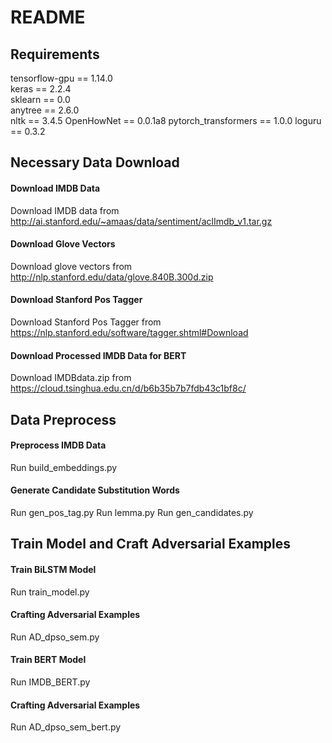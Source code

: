 # README
## Requirements
tensorflow-gpu == 1.14.0   
keras == 2.2.4   
sklearn == 0.0  
anytree == 2.6.0  
nltk == 3.4.5
OpenHowNet == 0.0.1a8
pytorch_transformers == 1.0.0
loguru == 0.3.2
## Necessary Data Download
#### Download IMDB Data
Download IMDB data from http://ai.stanford.edu/~amaas/data/sentiment/aclImdb_v1.tar.gz
#### Download Glove Vectors
Download glove vectors from http://nlp.stanford.edu/data/glove.840B.300d.zip

#### Download Stanford Pos Tagger
Download Stanford Pos Tagger from https://nlp.stanford.edu/software/tagger.shtml#Download
#### Download Processed IMDB Data for BERT
Download IMDBdata.zip from https://cloud.tsinghua.edu.cn/d/b6b35b7b7fdb43c1bf8c/
## Data Preprocess
#### Preprocess IMDB Data
Run build_embeddings.py
#### Generate Candidate Substitution Words
Run gen_pos_tag.py
Run lemma.py
Run gen_candidates.py
## Train Model and Craft Adversarial Examples
#### Train BiLSTM Model
Run train_model.py
#### Crafting Adversarial Examples
Run AD_dpso_sem.py
#### Train BERT Model
Run IMDB_BERT.py
#### Crafting Adversarial Examples
Run AD_dpso_sem_bert.py

